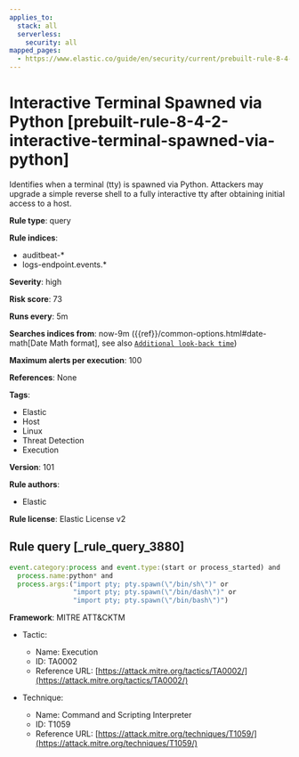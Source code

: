 ```yaml
---
applies_to:
  stack: all
  serverless:
    security: all
mapped_pages:
  - https://www.elastic.co/guide/en/security/current/prebuilt-rule-8-4-2-interactive-terminal-spawned-via-python.html
---
```


# Interactive Terminal Spawned via Python [prebuilt-rule-8-4-2-interactive-terminal-spawned-via-python]

Identifies when a terminal (tty) is spawned via Python. Attackers may upgrade a simple reverse shell to a fully interactive tty after obtaining initial access to a host.

**Rule type**: query

**Rule indices**:

* auditbeat-*
* logs-endpoint.events.*

**Severity**: high

**Risk score**: 73

**Runs every**: 5m

**Searches indices from**: now-9m ({{ref}}/common-options.html#date-math[Date Math format], see also [`Additional look-back time`](docs-content://solutions/security/detect-and-alert/create-detection-rule.md#rule-schedule))

**Maximum alerts per execution**: 100

**References**: None

**Tags**:

* Elastic
* Host
* Linux
* Threat Detection
* Execution

**Version**: 101

**Rule authors**:

* Elastic

**Rule license**: Elastic License v2

## Rule query [_rule_query_3880]

```js
event.category:process and event.type:(start or process_started) and
  process.name:python* and
  process.args:("import pty; pty.spawn(\"/bin/sh\")" or
                "import pty; pty.spawn(\"/bin/dash\")" or
                "import pty; pty.spawn(\"/bin/bash\")")
```

**Framework**: MITRE ATT&CKTM

* Tactic:

    * Name: Execution
    * ID: TA0002
    * Reference URL: [https://attack.mitre.org/tactics/TA0002/](https://attack.mitre.org/tactics/TA0002/)

* Technique:

    * Name: Command and Scripting Interpreter
    * ID: T1059
    * Reference URL: [https://attack.mitre.org/techniques/T1059/](https://attack.mitre.org/techniques/T1059/)




